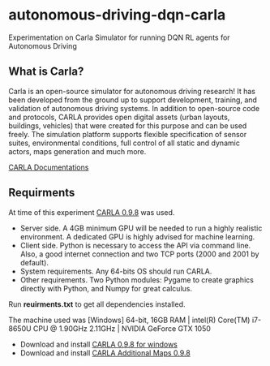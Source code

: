 # autonomous-driving-dqn-carla
Experimentation on Carla Simulator for running DQN RL agents for Autonomous Driving

## What is Carla?
Carla is an open-source simulator for autonomous driving research!
It has been developed from the ground up to support development, training, and validation of autonomous driving systems. In addition to open-source code and protocols, CARLA provides open digital assets (urban layouts, buildings, vehicles) that were created for this purpose and can be used freely. The simulation platform supports flexible specification of sensor suites, environmental conditions, full control of all static and dynamic actors, maps generation and much more.

[CARLA Documentations](https://carla.readthedocs.io/en/latest/)



## Requirments
At time of this experiment [CARLA 0.9.8](https://github.com/carla-simulator/carla/releases/tag/0.9.8) was used.

* Server side. A 4GB minimum GPU will be needed to run a highly realistic environment. A dedicated GPU is highly advised for machine learning.
* Client side. Python is necessary to access the API via command line. Also, a good internet connection and two TCP ports (2000 and 2001 by default).
* System requirements. Any 64-bits OS should run CARLA.
* Other requirements. Two Python modules: Pygame to create graphics directly with Python, and Numpy for great calculus.

Run **reuirments.txt** to get all dependencies installed.

The machine used was [Windows] 64-bit, 16GB RAM | intel(R) Core(TM) i7-8650U CPU @ 1.90GHz 2.11GHz | NVIDIA GeForce GTX 1050
* Download and install [CARLA 0.9.8 for windows](https://carla-releases.s3.eu-west-3.amazonaws.com/Windows/CARLA_0.9.8.zip)
* Download and install [CARLA Additional Maps 0.9.8](https://carla-releases.s3.eu-west-3.amazonaws.com/Windows/AdditionalMaps_0.9.8.zip)

